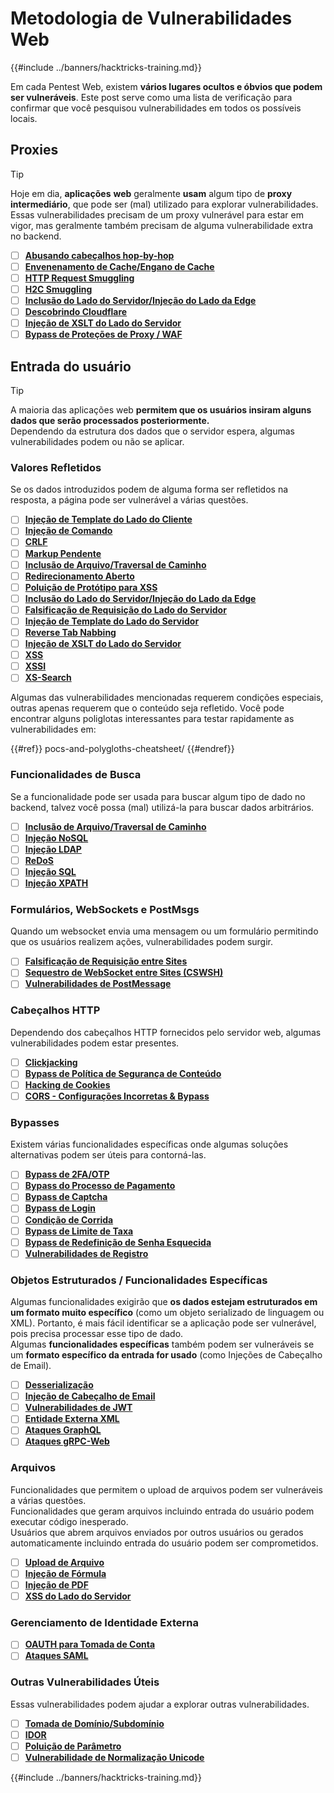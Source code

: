 # Metodologia de Vulnerabilidades Web

{{#include ../banners/hacktricks-training.md}}

Em cada Pentest Web, existem **vários lugares ocultos e óbvios que podem ser vulneráveis**. Este post serve como uma lista de verificação para confirmar que você pesquisou vulnerabilidades em todos os possíveis locais.

## Proxies

> [!TIP]
> Hoje em dia, **aplicações** **web** geralmente **usam** algum tipo de **proxy intermediário**, que pode ser (mal) utilizado para explorar vulnerabilidades. Essas vulnerabilidades precisam de um proxy vulnerável para estar em vigor, mas geralmente também precisam de alguma vulnerabilidade extra no backend.

- [ ] [**Abusando cabeçalhos hop-by-hop**](abusing-hop-by-hop-headers.md)
- [ ] [**Envenenamento de Cache/Engano de Cache**](cache-deception/index.html)
- [ ] [**HTTP Request Smuggling**](http-request-smuggling/)
- [ ] [**H2C Smuggling**](h2c-smuggling.md)
- [ ] [**Inclusão do Lado do Servidor/Injeção do Lado da Edge**](server-side-inclusion-edge-side-inclusion-injection.md)
- [ ] [**Descobrindo Cloudflare**](../network-services-pentesting/pentesting-web/uncovering-cloudflare.md)
- [ ] [**Injeção de XSLT do Lado do Servidor**](xslt-server-side-injection-extensible-stylesheet-language-transformations.md)
- [ ] [**Bypass de Proteções de Proxy / WAF**](proxy-waf-protections-bypass.md)

## **Entrada do usuário**

> [!TIP]
> A maioria das aplicações web **permitem que os usuários insiram alguns dados que serão processados posteriormente.**\
> Dependendo da estrutura dos dados que o servidor espera, algumas vulnerabilidades podem ou não se aplicar.

### **Valores Refletidos**

Se os dados introduzidos podem de alguma forma ser refletidos na resposta, a página pode ser vulnerável a várias questões.

- [ ] [**Injeção de Template do Lado do Cliente**](client-side-template-injection-csti.md)
- [ ] [**Injeção de Comando**](command-injection.md)
- [ ] [**CRLF**](crlf-0d-0a.md)
- [ ] [**Markup Pendente**](dangling-markup-html-scriptless-injection/index.html)
- [ ] [**Inclusão de Arquivo/Traversal de Caminho**](file-inclusion/index.html)
- [ ] [**Redirecionamento Aberto**](open-redirect.md)
- [ ] [**Poluição de Protótipo para XSS**](deserialization/nodejs-proto-prototype-pollution/index.html#client-side-prototype-pollution-to-xss)
- [ ] [**Inclusão do Lado do Servidor/Injeção do Lado da Edge**](server-side-inclusion-edge-side-inclusion-injection.md)
- [ ] [**Falsificação de Requisição do Lado do Servidor**](ssrf-server-side-request-forgery/index.html)
- [ ] [**Injeção de Template do Lado do Servidor**](ssti-server-side-template-injection/index.html)
- [ ] [**Reverse Tab Nabbing**](reverse-tab-nabbing.md)
- [ ] [**Injeção de XSLT do Lado do Servidor**](xslt-server-side-injection-extensible-stylesheet-language-transformations.md)
- [ ] [**XSS**](xss-cross-site-scripting/index.html)
- [ ] [**XSSI**](xssi-cross-site-script-inclusion.md)
- [ ] [**XS-Search**](xs-search/index.html)

Algumas das vulnerabilidades mencionadas requerem condições especiais, outras apenas requerem que o conteúdo seja refletido. Você pode encontrar alguns poliglotas interessantes para testar rapidamente as vulnerabilidades em:

{{#ref}}
pocs-and-polygloths-cheatsheet/
{{#endref}}

### **Funcionalidades de Busca**

Se a funcionalidade pode ser usada para buscar algum tipo de dado no backend, talvez você possa (mal) utilizá-la para buscar dados arbitrários.

- [ ] [**Inclusão de Arquivo/Traversal de Caminho**](file-inclusion/index.html)
- [ ] [**Injeção NoSQL**](nosql-injection.md)
- [ ] [**Injeção LDAP**](ldap-injection.md)
- [ ] [**ReDoS**](regular-expression-denial-of-service-redos.md)
- [ ] [**Injeção SQL**](sql-injection/index.html)
- [ ] [**Injeção XPATH**](xpath-injection.md)

### **Formulários, WebSockets e PostMsgs**

Quando um websocket envia uma mensagem ou um formulário permitindo que os usuários realizem ações, vulnerabilidades podem surgir.

- [ ] [**Falsificação de Requisição entre Sites**](csrf-cross-site-request-forgery.md)
- [ ] [**Sequestro de WebSocket entre Sites (CSWSH)**](websocket-attacks.md)
- [ ] [**Vulnerabilidades de PostMessage**](postmessage-vulnerabilities/index.html)

### **Cabeçalhos HTTP**

Dependendo dos cabeçalhos HTTP fornecidos pelo servidor web, algumas vulnerabilidades podem estar presentes.

- [ ] [**Clickjacking**](clickjacking.md)
- [ ] [**Bypass de Política de Segurança de Conteúdo**](content-security-policy-csp-bypass/index.html)
- [ ] [**Hacking de Cookies**](hacking-with-cookies/index.html)
- [ ] [**CORS - Configurações Incorretas & Bypass**](cors-bypass.md)

### **Bypasses**

Existem várias funcionalidades específicas onde algumas soluções alternativas podem ser úteis para contorná-las.

- [ ] [**Bypass de 2FA/OTP**](2fa-bypass.md)
- [ ] [**Bypass do Processo de Pagamento**](bypass-payment-process.md)
- [ ] [**Bypass de Captcha**](captcha-bypass.md)
- [ ] [**Bypass de Login**](login-bypass/index.html)
- [ ] [**Condição de Corrida**](race-condition.md)
- [ ] [**Bypass de Limite de Taxa**](rate-limit-bypass.md)
- [ ] [**Bypass de Redefinição de Senha Esquecida**](reset-password.md)
- [ ] [**Vulnerabilidades de Registro**](registration-vulnerabilities.md)

### **Objetos Estruturados / Funcionalidades Específicas**

Algumas funcionalidades exigirão que **os dados estejam estruturados em um formato muito específico** (como um objeto serializado de linguagem ou XML). Portanto, é mais fácil identificar se a aplicação pode ser vulnerável, pois precisa processar esse tipo de dado.\
Algumas **funcionalidades específicas** também podem ser vulneráveis se um **formato específico da entrada for usado** (como Injeções de Cabeçalho de Email).

- [ ] [**Desserialização**](deserialization/index.html)
- [ ] [**Injeção de Cabeçalho de Email**](email-injections.md)
- [ ] [**Vulnerabilidades de JWT**](hacking-jwt-json-web-tokens.md)
- [ ] [**Entidade Externa XML**](xxe-xee-xml-external-entity.md)
- [ ] [**Ataques GraphQL**](../network-services-pentesting/pentesting-web/graphql.md)
- [ ] [**Ataques gRPC-Web**](grpc-web-pentest.md)

### Arquivos

Funcionalidades que permitem o upload de arquivos podem ser vulneráveis a várias questões.\
Funcionalidades que geram arquivos incluindo entrada do usuário podem executar código inesperado.\
Usuários que abrem arquivos enviados por outros usuários ou gerados automaticamente incluindo entrada do usuário podem ser comprometidos.

- [ ] [**Upload de Arquivo**](file-upload/index.html)
- [ ] [**Injeção de Fórmula**](formula-csv-doc-latex-ghostscript-injection.md)
- [ ] [**Injeção de PDF**](xss-cross-site-scripting/pdf-injection.md)
- [ ] [**XSS do Lado do Servidor**](xss-cross-site-scripting/server-side-xss-dynamic-pdf.md)

### **Gerenciamento de Identidade Externa**

- [ ] [**OAUTH para Tomada de Conta**](oauth-to-account-takeover.md)
- [ ] [**Ataques SAML**](saml-attacks/index.html)

### **Outras Vulnerabilidades Úteis**

Essas vulnerabilidades podem ajudar a explorar outras vulnerabilidades.

- [ ] [**Tomada de Domínio/Subdomínio**](domain-subdomain-takeover.md)
- [ ] [**IDOR**](idor.md)
- [ ] [**Poluição de Parâmetro**](parameter-pollution.md)
- [ ] [**Vulnerabilidade de Normalização Unicode**](unicode-injection/index.html)

{{#include ../banners/hacktricks-training.md}}
